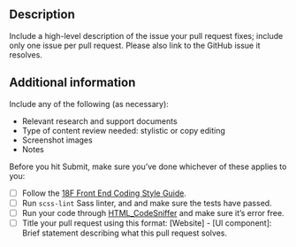 <!-- Please feel free to remove whatever sections/lines in this aren't relevant. 

## Title Line Template: [Website] - [UI component]: Brief statement describing what this pull request solves.

Use the title line as the title of your pull request, then delete these lines.

Website: Issues that impact standards.usa.gov look, feel, or functionality.
UI component: Issues that impact the look, feel, or functionality of the standards themselves.

-->

## Description

Include a high-level description of the issue your pull request fixes; include only one issue per pull request. Please also link to the GitHub issue it resolves.

## Additional information

Include any of the following (as necessary): 

* Relevant research and support documents
* Type of content review needed: stylistic or copy editing
* Screenshot images
* Notes

Before you hit Submit, make sure you’ve done whichever of these applies to you:

- [ ] Follow the [18F Front End Coding Style Guide](https://pages.18f.gov/frontend/#css).
- [ ] Run `scss-lint` Sass linter, and and make sure the tests have passed.
- [ ] Run your code through [HTML_CodeSniffer](http://squizlabs.github.io/HTML_CodeSniffer/) and make sure it’s error free.
- [ ] Title your pull request using this format: [Website] - [UI component]: Brief statement describing what this pull request solves.
